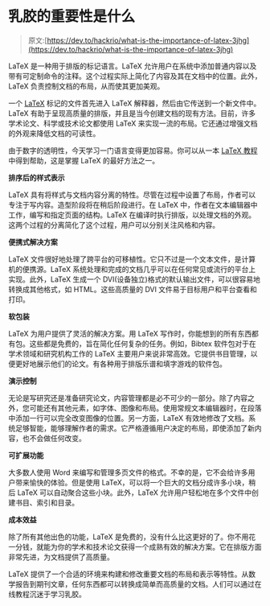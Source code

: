 # 乳胶的重要性是什么

> 原文:[https://dev.to/hackrio/what-is-the-importance-of-latex-3jhg](https://dev.to/hackrio/what-is-the-importance-of-latex-3jhg)

LaTeX 是一种用于排版的标记语言。LaTeX 允许用户在系统中添加普通内容以及带有可定制命令的注释。这个过程实际上简化了内容及其在文档中的位置。此外，LaTeX 负责控制文档的布局，从而使其更加美观。

一个 [LaTeX](https://www.latex-tutorial.com/) 标记的文件首先进入 LaTeX 解释器，然后由它传送到一个新文件中。LaTeX 有助于呈现高质量的排版，并且是当今创建文档的现有方法。目前，许多学术论文、科学或技术论文都使用 LaTeX 来实现一流的布局。它还通过增强文档的外观来降低文档的可读性。

由于数字的透明性，今天学习一门语言变得更加容易。你可以从一本 [LaTeX 教程](https://hackr.io/tutorials/learn-latex)中得到帮助，这是掌握 LaTeX 的最好方法之一。

**排序后的样式表示**

LaTeX 具有将样式与文档内容分离的特性。尽管在过程中设置了布局，作者可以专注于写内容。造型阶段将在稍后阶段进行。在 LaTeX 中，作者在文本编辑器中工作，编写和指定页面的结构。LaTeX 在编译时执行排版，以处理文档的外观。这两个过程的分离简化了这个过程，用户可以分别关注风格和内容。

**便携式解决方案**

LaTeX 文件很好地处理了跨平台的可移植性。它只不过是一个文本文件，是计算机的便携源。LaTeX 系统处理和完成的文档几乎可以在任何常见或流行的平台上实现。此外，LaTeX 生成一个 DVI(设备独立)格式的默认输出文件，可以很容易地转换成其他格式，如 HTML。这些高质量的 DVI 文件易于目标用户和平台查看和打印。

**软包装**

LaTeX 为用户提供了灵活的解决方案。用 LaTeX 写作时，你能想到的所有东西都有包。这些都是免费的，旨在简化任何复杂的任务。例如，Bibtex 软件包对于在学术领域和研究机构工作的 LaTeX 主要用户来说非常高效。它提供书目管理，以便更好地展示他们的论文。有各种用于排版乐谱和填字游戏的软件包。

**演示控制**

无论是写研究还是准备研究论文，内容管理都是必不可少的一部分。除了内容之外，您可能还有其他元素，如字体、图像和布局。使用常规文本编辑器时，在段落中添加一行可以完全改变图像的位置。另一方面，LaTeX 有效地修改了文档。系统足够智能，能够理解作者的需求。它严格遵循用户决定的布局，即使添加了新内容，也不会做任何改变。

**可扩展功能**

大多数人使用 Word 来编写和管理多页文件的格式。不幸的是，它不会给许多用户带来愉快的体验。但是使用 LaTeX，可以将一个巨大的文档分成许多小块，稍后 LaTeX 可以自动聚合这些小块。此外，LaTeX 允许用户轻松地在多个文件中创建书目、索引和目录。

**成本效益**

除了所有其他出色的功能，LaTeX 是免费的，没有什么比这更好的了。你不用花一分钱，就能为你的学术和技术论文获得一个成熟有效的解决方案。它在排版方面非常先进，为文档提供了高质量。

LaTeX 提供了一个合适的环境来构建和修改重要文档的布局和表示等特性。从数学报告到期刊文章，任何东西都可以转换成简单而高质量的文档。人们可以通过在线教程沉迷于学习乳胶。